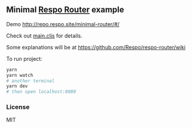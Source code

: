 
Minimal [Respo Router](https://github.com/Respo/respo-router/) example
---

Demo http://repo.respo.site/minimal-router/#/

Check out [main.cljs](https://github.com/Respo/minimal-router/blob/master/src/app/main.cljs) for details.

Some explanations will be at https://github.com/Respo/respo-router/wiki

To run project:

```bash
yarn
yarn watch
# another terminal
yarn dev
# then open localhost:8080
```

### License

MIT
